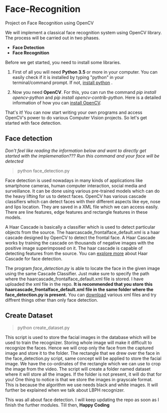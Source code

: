 # Face-Recognition

Project on Face Recognition using OpenCV

We will implement a classical face recognition system using OpenCV library. The process will be carried out in two phases.

  - **Face Detection**
  - **Face Recognition**
  
Before we get started, you need to install some libraries. 

1. First of all you will need **Python 3.5** or more in your computer. You can easily check if it is installed by typing "python" in your terminal/command prompt. If not, [install python](https://www.python.org/downloads/) .

2. Now you need **OpenCV**. For this, you can run the command *pip install opencv-python* and *pip install opencv-contrib-python*. Here is a detailed information of how you can [install OpenCV](https://pypi.org/project/opencv-python/).

That's it! You can now start writing your own programs and access OpenCV's power to do various Computer Vision projects. So let's get started with face detection.

## Face detection 

*Don't feel like reading the information below and want to directly get started with the implemenation??? Run this command and your face will be detected*

> python face_detection.py

Face detection is used nowadays in many kinds of applications like smartphone cameras, human computer interaction, social media and surveillance. It can be done using various pre-trained models which can do the heavy lifting for us to detect faces. OpenCV has various cascade classifiers which can detect faces with their different aspects like eye, nose and lips location. They are saved in a  XML file which we can access easily. There are line features, edge features and rectangle features in these models.

A Haar Cascade is basically a classifier which is used to detect particular objects from the source. The haarcascade_frontalface_default.xml is a haar cascade designed by OpenCV to detect the frontal face. A Haar Cascade works by training the cascade on thousands of negative images with the positive image superimposed on it. The haar cascade is capable of detecting features from the source. You can [explore more](
https://docs.opencv.org/3.4.3/d7/d8b/tutorial_py_face_detection.html) about Haar Cascade for face detection.

The program *face_detection.py* is able to locate the face in the given image using the same Cascade Classifier. Just make sure to specify the path where the haarcascade_frontalface_default.xml file is stored. I have uploaded the xml file in the repo. **It is recommended that you store this haarcascade_frontalface_default.xml file in the same folder where the face_detection.py is present.** You can [download](https://github.com/opencv/opencv/tree/master/data/haarcascades) various xml files and try diffrent things other than only face detection.

## Create Dataset

> python create_dataset.py

This script is used to store the facial images in the database which will be used to train the recognizer. Storing whole image will make it difficult to recognize the faces. Hence we will crop only the face from the captured image and store it to the folder. The rectangle that we drew over the face in the face_detection.py script, same concept will be applied to store the facial image. We have the co-ordinates of the rectangle which we can use to crop the image from the video. The script will create a folder named dataset where it will store all the images. If the folder is not present, it will do that for you!
One thing to notice is that we store the images in grayscale format. This is because the algorithm we use needs black and white images. It will further be explained when we talk about LBPH recognizer.  

 
This was all about face detection. I will keep updating the repo as soon as I finish the further modules. Till then, **Happy Coding**
